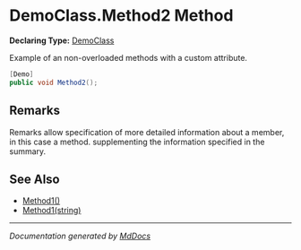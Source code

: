 ﻿<!--  
 =================================================================   
   Auto-Generated:   
   The contents of this file were generated by a tool.  
   Changes to this file may be list if the file is regenerated  
 =================================================================   
-->

# DemoClass.Method2 Method

**Declaring Type:** [DemoClass](../index.md)

Example of an non\-overloaded methods with a custom attribute.

```csharp
[Demo]
public void Method2();
```

## Remarks

Remarks allow specification of more detailed information about a member, in this case a method. supplementing the information specified in the summary.

## See Also

- [Method1()](Method1.md#method1)
- [Method1(string)](Method1.md#method1string)

___

*Documentation generated by [MdDocs](https://github.com/ap0llo/mddocs)*
